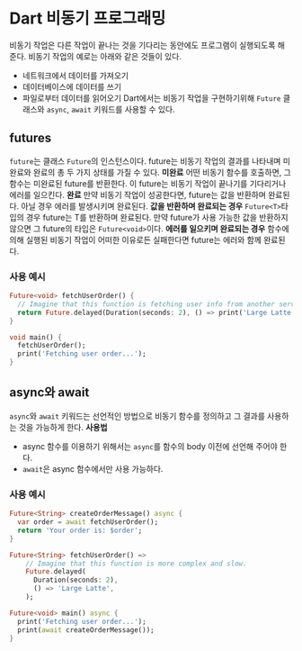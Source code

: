 # Dart 비동기 프로그래밍
비동기 작업은 다른 작업이 끝나는 것을 기다리는 동안에도 프로그램이 실행되도록 해 준다. 비동기 작업의 예로는 아래와 같은 것들이 있다. 
- 네트워크에서 데이터를 가져오기
- 데이터베이스에 데이터를 쓰기
- 파일로부터 데이터를 읽어오기
Dart에서는 비동기 작업을 구현하기위해 `Future` 클래스와 `async`, `await` 키워드를 사용할 수 있다. 

## futures
`future`는 클래스 `Future`의 인스턴스이다. future는 비동기 작업의 결과를 나타내며 미완료와 완료의 총 두 가지 상태를 가질 수 있다. 
**미완료**
어떤 비동기 함수를 호출하면, 그 함수는 미완료된 future를 반환한다. 이 future는 비동기 작업이 끝나기를 기다리거나 에러를 일으킨다. 
**완료**
만약 비동기 작업이 성공한다면, future는 값을 반환하며 완료된다. 아닐 경우 에러를 발생시키며 완료된다. 
**값을 반환하며 완료되는 경우**
`Future<T>`타입의 경우 future는 T를 반환하며 완료된다. 만약 future가 사용 가능한 값을 반환하지 않으면 그 future의 타입은 `Future<void>`이다. 
**에러를 일으키며 완료되는 경우**
함수에 의해 실행된 비동기 작업이 어떠한 이유로든 실패한다면 future는 에러와 함께 완료된다. 
### 사용 예시
```dart
Future<void> fetchUserOrder() {
  // Imagine that this function is fetching user info from another service or database.
  return Future.delayed(Duration(seconds: 2), () => print('Large Latte'));
}

void main() {
  fetchUserOrder();
  print('Fetching user order...');
}
```

## async와 await
`async`와 `await` 키워드는 선언적인 방법으로 비동기 함수를 정의하고 그 결과를 사용하는 것을 가능하게 한다. 
**사용법**
- async 함수를 이용하기 위해서는 `async`를 함수의 body 이전에 선언해 주어야 한다. 
- `await`은 async 함수에서만 사용 가능하다. 
### 사용 예시
```dart
Future<String> createOrderMessage() async {
  var order = await fetchUserOrder();
  return 'Your order is: $order';
}

Future<String> fetchUserOrder() =>
    // Imagine that this function is more complex and slow.
    Future.delayed(
      Duration(seconds: 2),
      () => 'Large Latte',
    );

Future<void> main() async {
  print('Fetching user order...');
  print(await createOrderMessage());
}
```
